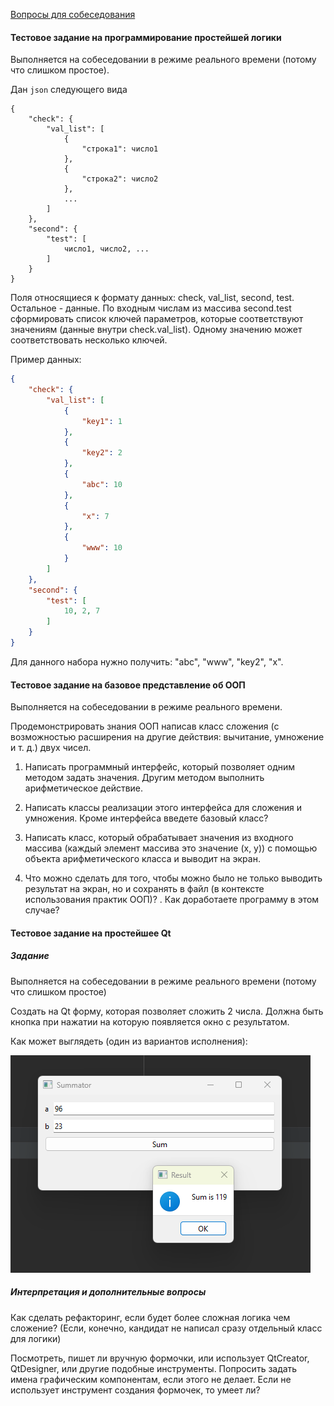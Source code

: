 [Вопросы для собеседования](./interview_questions.md)


#### Тестовое задание на программирование простейшей логики

Выполняется на собеседовании в режиме реального времени (потому что слишком простое).

Дан `json` следующего вида

```
{
    "check": {
        "val_list": [
            {
				"строка1": число1
            },
            {
				"строка2": число2
            },
			...          
        ]
    },
    "second": {
        "test": [
            число1, число2, ...
        ]
    }
}
```

Поля относящиеся к формату данных: check, val_list, second, test. Остальное - данные. По входным числам из массива second.test сформировать список ключей параметров, которые соответствуют значениям (данные внутри check.val_list). Одному значению может соответствовать несколько ключей.

Пример данных:

```json
{
    "check": {
        "val_list": [
            {
                "key1": 1
            },
            {
                "key2": 2
            },
            {
                "abc": 10
            },
            {
                "x": 7
            },
            {
                "www": 10
            }
        ]
    },
    "second": {
        "test": [
            10, 2, 7
        ]
    }
}
```

Для данного набора нужно получить: "abc", "www", "key2", "x".



#### Тестовое задание на базовое представление об ООП

Выполняется на собеседовании в режиме реального времени.

Продемонстрировать знания ООП написав класс сложения (с возможностью расширения на другие действия: вычитание, умножение и т. д.) двух чисел. 

1. Написать программный интерфейс, который позволяет одним методом задать значения. Другим методом выполнить арифметическое действие.

2. Написать классы реализации этого интерфейса для сложения и умножения. Кроме интерфейса введете базовый класс?

3. Написать класс, который обрабатывает значения из входного массива (каждый элемент массива это значение (x, y)) с помощью объекта арифметического класса и выводит на экран.

4. Что можно сделать для того, чтобы можно было не только выводить результат на экран, но и сохранять в файл (в контексте использования практик ООП)? . Как доработаете программу в этом случае?

   

#### Тестовое задание на простейшее Qt

##### Задание

Выполняется на собеседовании в режиме реального времени (потому что слишком простое)

Создать на Qt форму, которая позволяет сложить 2 числа. Должна быть кнопка при нажатии на которую появляется окно с результатом.

Как может выглядеть (один из вариантов исполнения):

![image-20221219154252293](./img/image-20221219154252293.png)

##### Интерпретация и дополнительные вопросы

Как сделать рефакторинг, если будет более сложная логика чем сложение? (Если, конечно, кандидат не написал сразу отдельный класс для логики)

Посмотреть, пишет ли вручную формочки, или использует QtCreator, QtDesigner, или другие подобные инструменты. Попросить задать имена графическим компонентам, если этого не делает. Если не использует инструмент создания формочек, то умеет ли?

